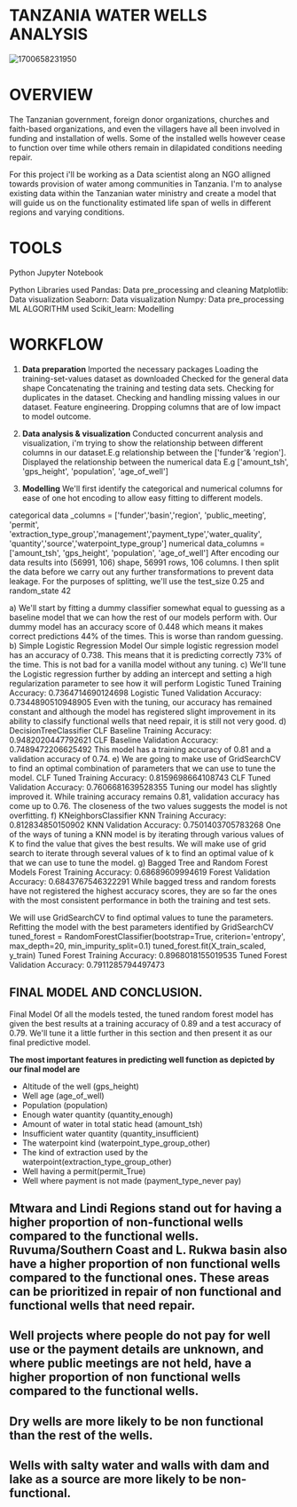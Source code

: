 # TANZANIA WATER WELLS ANALYSIS
![1700658231950](https://github.com/FaithGitau/Tanzania_Water_Wells/assets/144773775/39720c07-079d-4127-a7f0-840352870964)

# OVERVIEW
The Tanzanian government, foreign donor organizations, churches and faith-based organizations, and even the villagers have all been involved in funding and installation of wells. Some of the installed wells however cease to function over time while others remain in dilapidated conditions needing repair.

For this project i'll be working as a Data scientist along an NGO alligned towards provision of water among communities in Tanzania. I'm to analyse existing data within the Tanzanian water ministry and create a model that will guide us on the functionality estimated life span of wells in different regions and varying conditions.

# TOOLS
Python Jupyter Notebook

Python Libraries used
    Pandas: Data pre_processing and cleaning
    Matplotlib: Data visualization
    Seaborn: Data visualization
    Numpy: Data pre_processing
ML ALGORITHM used
    Scikit_learn: Modelling
# WORKFLOW

1. **Data preparation**
Imported the necessary packages
Loading the training-set-values dataset as downloaded
Checked for the general data shape
Concatenating the training and testing data sets.
Checking for duplicates in the dataset.
Checking and handling missing values in our dataset.
Feature engineering.
Dropping columns that are of low impact to model outcome.

3. **Data analysis & visualization**
Conducted concurrent analysis and visualization, i'm trying to show the relationship between different columns in our dataset.E.g relationship between the ['funder'& 'region']. Displayed the relationship between the numerical data E.g ['amount_tsh', 'gps_height', 'population', 'age_of_well']

4. **Modelling**
We'll first identify the categorical and numerical columns for ease of one hot encoding to allow easy fitting to different models.

categorical data _columns = ['funder','basin','region', 'public_meeting', 'permit', 'extraction_type_group','management','payment_type','water_quality', 'quantity','source','waterpoint_type_group']
numerical data_columns = ['amount_tsh', 'gps_height', 'population', 'age_of_well']
After encoding our data results into (56991, 106) shape, 56991 rows, 106 columns. I then split the data before we carry out any further transformations to prevent data leakage. For the purposes of splitting, we'll use the test_size 0.25 and random_state 42

a) We'll start by fitting a dummy classifier somewhat equal to guessing as a baseline model that we can how the rest of our models perform with.
Our dummy model has an accuracy score of 0.448 which means it makes correct predictions 44% of the times. This is worse than random guessing.
b) Simple Logistic Regression Model
Our simple logistic regression model has an accuracy of 0.738. This means that it is predicting correctly 73% of the time. This is not bad for a vanilla model without any tuning.
c) We'll tune the Logistic regression further by adding an intercept and setting a high regularization parameter to see how it will perform
Logistic Tuned Training Accuracy:  0.7364714690124698
Logistic Tuned Validation Accuracy:  0.7344890510948905
Even with the tuning, our accuracy has remained constant and although the model has registered slight improvement in its ability to classify functional wells that need repair, it is still not very good.
d) DecisionTreeClassifier
CLF Baseline Training Accuracy:  0.9482020447792621
CLF Baseline Validation Accuracy:  0.7489472206625492
This model has a training accuracy of 0.81 and a validation accuracy of 0.74.
e) We are going to make use of GridSearchCV to find an optimal combination of parameters that we can use to tune the model.
CLF Tuned Training Accuracy:  0.8159698664108743
CLF Tuned Validation Accuracy:  0.7606681639528355
Tuning our model has slightly improved it. While training accuracy remains 0.81, validation accuracy has come up to 0.76. The closeness of the two values suggests the model is not overfitting.
f) KNeighborsClassifier
KNN Training Accuracy:  0.812834850150902
KNN Validation Accuracy:  0.7501403705783268
One of the ways of tuning a KNN model is by iterating through various values of K to find the value that gives the best results. We will make use of grid search to iterate through several values of k to find an optimal value of k that we can use to tune the model.
g) Bagged Tree and Random Forest Models
Forest Training Accuracy:  0.68689609994619
Forest Validation Accuracy:  0.6843767546322291
While bagged tress and random forests have not registered the highest accuracy scores, they are so far the ones with the most consistent performance in both the training and test sets.

We will use GridSearchCV to find optimal values to tune the parameters.
Refitting the model with the best parameters identified by GridSearchCV
    tuned_forest = RandomForestClassifier(bootstrap=True, criterion='entropy', max_depth=20, min_impurity_split=0.1)
    tuned_forest.fit(X_train_scaled, y_train)
Tuned Forest Training Accuracy:  0.8968018155019535
Tuned Forest Validation Accuracy:  0.7911285794497473
## FINAL MODEL AND CONCLUSION.
Final Model Of all the models tested, the tuned random forest model has given the best results at a training accuracy of 0.89 and a test accuracy of 0.79. We'll tune it a little further in this section and then present it as our final predictive model.

**The most important features in predicting well function as depicted by our final model are**
+ Altitude of the well (gps_height)
+ Well age (age_of_well)
+ Population (population)
+ Enough water quantity (quantity_enough)
+ Amount of water in total static head (amount_tsh)
+ Insufficient water quantity (quantity_insufficient)
+ The waterpoint kind (waterpoint_type_group_other)
+ The kind of extraction used by the waterpoint(extraction_type_group_other)
+ Well having a permit(permit_True)
+ Well where payment is not made (payment_type_never pay)
## Mtwara and Lindi Regions stand out for having a higher proportion of non-functional wells compared to the functional wells. Ruvuma/Southern Coast and L. Rukwa basin also have a higher proportion of non functional wells compared to the functional ones. These areas can be prioritized in repair of non functional and functional wells that need repair.
## Well projects where people do not pay for well use or the payment details are unknown, and where public meetings are not held, have a higher proportion of non functional wells compared to the functional wells.
## Dry wells are more likely to be non functional than the rest of the wells.
## Wells with salty water and walls with dam and lake as a source are more likely to be non-functional.
